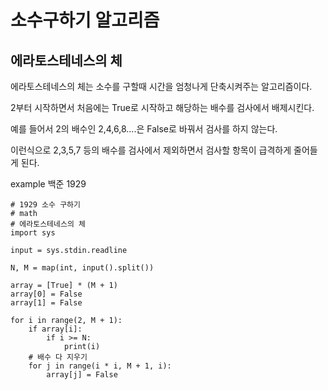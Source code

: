 # 소수구하기 알고리즘
## 에라토스테네스의 체

에라토스테네스의 체는 소수를 구할때 시간을 엄청나게 단축시켜주는 알고리즘이다.

2부터 시작하면서 처음에는 True로 시작하고 해당하는 배수를 검사에서 배제시킨다.

예를 들어서 2의 배수인 2,4,6,8....은 False로 바꿔서 검사를 하지 않는다.

이런식으로 2,3,5,7 등의 배수를 검사에서 제외하면서 검사할 항목이 급격하게 줄어들게 된다.

example 백준 1929
```
# 1929 소수 구하기
# math
# 에라토스테네스의 체
import sys

input = sys.stdin.readline

N, M = map(int, input().split())

array = [True] * (M + 1)
array[0] = False
array[1] = False

for i in range(2, M + 1):
    if array[i]:
        if i >= N:
            print(i)
    # 배수 다 지우기
    for j in range(i * i, M + 1, i):
        array[j] = False
```
